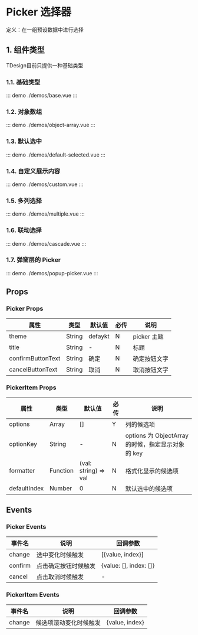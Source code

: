 # Picker 选择器

定义：在一组预设数据中进行选择

## 1. 组件类型

TDesign目前只提供一种基础类型

### 1.1. 基础类型

::: demo ./demos/base.vue
:::

### 1.2. 对象数组

::: demo ./demos/object-array.vue
:::

### 1.3. 默认选中

::: demo ./demos/default-selected.vue
:::

### 1.4. 自定义展示内容

::: demo ./demos/custom.vue
:::

### 1.5. 多列选择

::: demo ./demos/multiple.vue
:::

### 1.6. 联动选择

::: demo ./demos/cascade.vue
:::

### 1.7. 弹窗层的 Picker

::: demo ./demos/popup-picker.vue
:::

## Props

### Picker Props

| 属性              | 类型   | 默认值  | 必传 | 说明         |
| ----------------- | ------ | ------- | ---- | ------------ |
| theme             | String | defaykt | N    | picker 主题  |
| title             | String | -       | N    | 标题         |
| confirmButtonText | String | 确定    | N    | 确定按钮文字 |
| cancelButtonText  | String | 取消    | N    | 取消按钮文字 |

### PickerItem Props

| 属性         | 类型     | 默认值               | 必传 | 说明                                              |
| ------------ | -------- | -------------------- | ---- | ------------------------------------------------- |
| options      | Array    | []                   | Y    | 列的候选项                                        |
| optionKey    | String   | -                    | N    | options 为 ObjectArray 的时候，指定显示对象的 key |
| formatter    | Function | (val: string) => val | N    | 格式化显示的候选项                                |
| defaultIndex | Number   | 0                    | N    | 默认选中的候选项                                  |

## Events

### Picker Events

| 事件名  | 说明                 | 回调参数               |
| ------- | -------------------- | ---------------------- |
| change  | 选中变化时候触发     | [{value, index}]       |
| confirm | 点击确定按钮时候触发 | {value: [], index: []} |
| cancel  | 点击取消时候触发     | -                      |

### PickerItem Events

| 事件名 | 说明                   | 回调参数       |
| ------ | ---------------------- | -------------- |
| change | 候选项滚动变化时候触发 | {value, index} |
